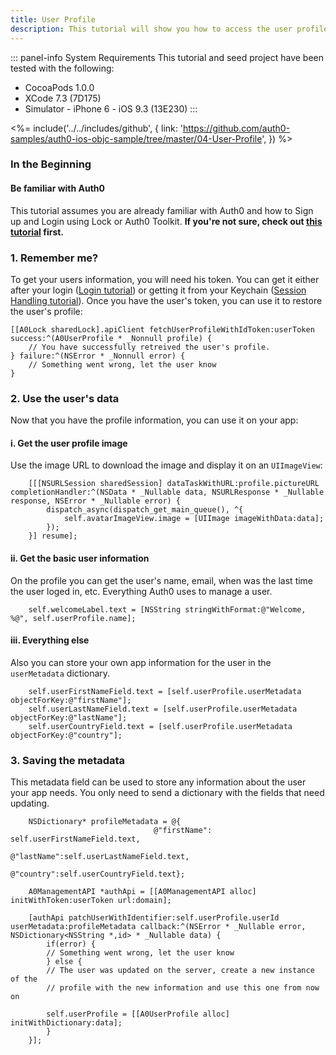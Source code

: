 ```yaml
---
title: User Profile
description: This tutorial will show you how to access the user profile from within your app, as well as how to update it.
---
```


::: panel-info System Requirements
This tutorial and seed project have been tested with the following:

* CocoaPods 1.0.0
* XCode 7.3 (7D175)
* Simulator - iPhone 6 - iOS 9.3 (13E230)
  :::

<%= include('../../includes/github', { link: 'https://github.com/auth0-samples/auth0-ios-objc-sample/tree/master/04-User-Profile', }) %>

### In the Beginning

#### Be familiar with Auth0

This tutorial assumes you are already familiar with Auth0 and how to Sign up and Login using Lock or Auth0 Toolkit. **If you're not sure, check out [this tutorial](01-login.md) first.**

### 1. Remember me?

To get your users information, you will need his token. You can get it either after your login ([Login tutorial](01-login.md)) or getting it from your Keychain ([Session Handling tutorial](03-session-handling.md)).
Once you have the user's token, you can use it to restore the user's profile:

```objc
[[A0Lock sharedLock].apiClient fetchUserProfileWithIdToken:userToken 
success:^(A0UserProfile * _Nonnull profile) {
	// You have successfully retreived the user's profile.
} failure:^(NSError * _Nonnull error) {
	// Something went wrong, let the user know
}
```

### 2. Use the user's data

Now that you have the profile information, you can use it on your app:

#### i. Get the user profile image

Use the image URL to download the image and display it on an `UIImageView`:

```objc
    [[[NSURLSession sharedSession] dataTaskWithURL:profile.pictureURL completionHandler:^(NSData * _Nullable data, NSURLResponse * _Nullable response, NSError * _Nullable error) {
        dispatch_async(dispatch_get_main_queue(), ^{
            self.avatarImageView.image = [UIImage imageWithData:data];
        });
    }] resume];
```

#### ii. Get the basic user information

On the profile you can get the user's name, email, when was the last time the user loged in, etc. Everything Auth0 uses to manage a user.

```objc
    self.welcomeLabel.text = [NSString stringWithFormat:@"Welcome, %@", self.userProfile.name];
```

#### iii. Everything else

Also you can store your own app information for the user in the `userMetadata` dictionary.

```objc
    self.userFirstNameField.text = [self.userProfile.userMetadata objectForKey:@"firstName"];
    self.userLastNameField.text = [self.userProfile.userMetadata objectForKey:@"lastName"];
    self.userCountryField.text = [self.userProfile.userMetadata objectForKey:@"country"];
```

### 3. Saving the metadata

This metadata field can be used to store any information about the user your app needs. You only need to send a dictionary with the fields that need updating.

```objc
    NSDictionary* profileMetadata = @{
                                @"firstName": self.userFirstNameField.text, 
                                @"lastName":self.userLastNameField.text,
                                @"country":self.userCountryField.text};

    A0ManagementAPI *authApi = [[A0ManagementAPI alloc] initWithToken:userToken url:domain];
    
    [authApi patchUserWithIdentifier:self.userProfile.userId userMetadata:profileMetadata callback:^(NSError * _Nullable error, NSDictionary<NSString *,id> * _Nullable data) {
        if(error) {
        // Something went wrong, let the user know
        } else {
        // The user was updated on the server, create a new instance of the 
        // profile with the new information and use this one from now on

        self.userProfile = [[A0UserProfile alloc] initWithDictionary:data];
        }
    }];
```
